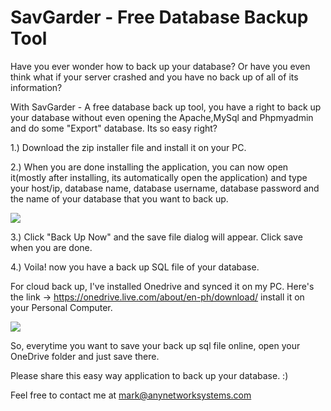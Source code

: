 # SavGarder - Free Database Backup Tool

Have you ever wonder how to back up your database? Or have you even think what if your server crashed and you have no back up of all of its information? 

With SavGarder - A free database back up tool, you have a right to back up your database without even opening the Apache,MySql and Phpmyadmin and do some "Export" database. Its so easy right?


1.) Download the zip installer file and install it on your PC. 

2.) When you are done installing the application, you can now open it(mostly after installing, its automatically open the application) and type your host/ip, database name, database username, database password and the name of your database that you want to back up.

<img src="http://i.imgur.com/akn4XiW.png">

3.) Click "Back Up Now" and the save file dialog will appear. Click save when you are done.

4.) Voila! now you have a back up SQL file of your database.

For cloud back up, I've installed Onedrive and synced it on my PC. 
Here's the link -> https://onedrive.live.com/about/en-ph/download/ install it on your Personal Computer. 

<img src="http://i.imgur.com/0VVdE6N.png">

So, everytime you want to save your back up sql file online, open your OneDrive folder and just save there.

Please share this easy way application to back up your database. :)

Feel free to contact me at mark@anynetworksystems.com
